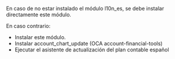 En caso de no estar instalado el módulo l10n_es, se debe instalar
directamente este módulo.

En caso contrario:

- Instalar este módulo.
- Instalar account_chart_update (OCA account-financial-tools)
- Ejecutar el asistente de actualización del plan contable español
